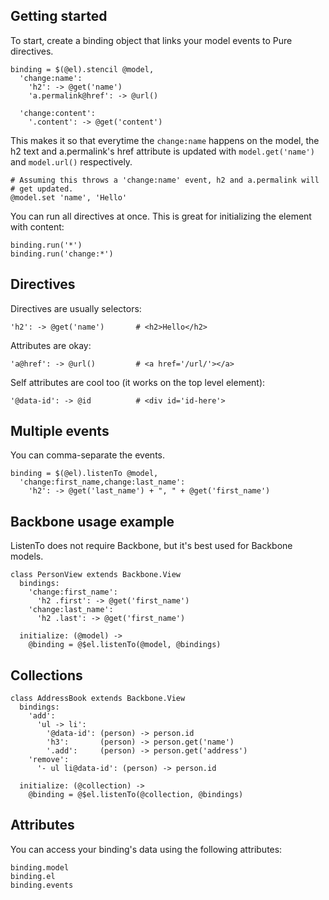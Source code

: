 ## Getting started

To start, create a binding object that links your model events to Pure
directives.

    binding = $(@el).stencil @model, 
      'change:name':
        'h2': -> @get('name')
        'a.permalink@href': -> @url()

      'change:content':
        '.content': -> @get('content')

This makes it so that everytime the `change:name` happens on the model, the h2
text and a.permalink's href attribute is updated with `model.get('name')` and
`model.url()` respectively.

    # Assuming this throws a 'change:name' event, h2 and a.permalink will
    # get updated.
    @model.set 'name', 'Hello'

You can run all directives at once. This is great for initializing the element
with content:

    binding.run('*')
    binding.run('change:*')

## Directives

Directives are usually selectors:

    'h2': -> @get('name')       # <h2>Hello</h2>

Attributes are okay:

    'a@href': -> @url()         # <a href='/url/'></a>

Self attributes are cool too (it works on the top level element):

    '@data-id': -> @id          # <div id='id-here'>

## Multiple events

You can comma-separate the events.

    binding = $(@el).listenTo @model,
      'change:first_name,change:last_name':
        'h2': -> @get('last_name') + ", " + @get('first_name')

## Backbone usage example

ListenTo does not require Backbone, but it's best used for Backbone models.

    class PersonView extends Backbone.View
      bindings:
        'change:first_name':
          'h2 .first': -> @get('first_name')
        'change:last_name':
          'h2 .last': -> @get('first_name')

      initialize: (@model) ->
        @binding = @$el.listenTo(@model, @bindings)

## Collections

    class AddressBook extends Backbone.View
      bindings:
        'add':
          'ul -> li':
            '@data-id': (person) -> person.id
            'h3':       (person) -> person.get('name')
            '.add':     (person) -> person.get('address')
        'remove':
          '- ul li@data-id': (person) -> person.id

      initialize: (@collection) ->
        @binding = @$el.listenTo(@collection, @bindings)

## Attributes

You can access your binding's data using the following attributes:

    binding.model
    binding.el
    binding.events

